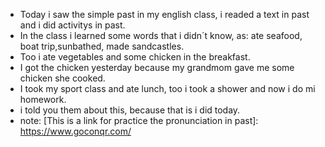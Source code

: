 * Today i saw the simple past in my english class, i readed a text in past and i did activitys in past.
* In the class i learned some words that i didn´t know, as: ate seafood, boat trip,sunbathed, made sandcastles.
* Too i ate vegetables and some chicken in the breakfast.
* I got the chicken yesterday because my grandmom gave me some chicken she cooked.
* I took my sport class and ate lunch, too i took a shower and now i do mi homework.
* i told you them about this, because that is i did today.
* note: [This is a link for practice the pronunciation in past]: <https://www.goconqr.com/>
